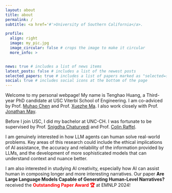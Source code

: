 ```yaml
---
layout: about
title: about
permalink: /
subtitle: <a href='#'>University of Southern California</a>.

profile:
  align: right
  image: my_pic.jpg
  image_circular: false # crops the image to make it circular
  more_info: >


news: true # includes a list of news items
latest_posts: false # includes a list of the newest posts
selected_papers: true # includes a list of papers marked as "selected={true}"
social: true # includes social icons at the bottom of the page
---
```


Welcome to my personal webpage! My name is Tenghao Huang, a Third-year PhD candidate at USC Viterbi School of Engineering. I am co-adviced by Prof. <a href="https://muhaochen.github.io/">Muhao Chen</a> and Prof. <a href="https://xuezhemax.github.io/">Xuezhe Ma</a>. I also work closely with Prof. [Jonathan May](https://jonmay.github.io/webpage/).

Before I join USC, I did my bachelor at UNC-CH. I was fortunate to be supervised by Prof. <a href="https://sites.google.com/site/snigdhac/">Snigdha Chaturvedi</a> and Prof. <a href="https://colinraffel.com/">Colin Raffel</a>.

I am genuinely interested in how LLM agents can human solve real-world problems. Key areas of this research could include the ethical implications of AI assistance, the accuracy and reliability of the information provided by LLMs, and the development of more sophisticated models that can understand context and nuance better.

I am also interested in studying AI creativity, especially how AI can assist human in composing longer and more interesting narratives. Our paper **Are Large Language Models Capable of Generating Human-Level Narratives?** received the **<span style="color:red;">Outstanding Paper Award 🏆</span>** at EMNLP 2024!